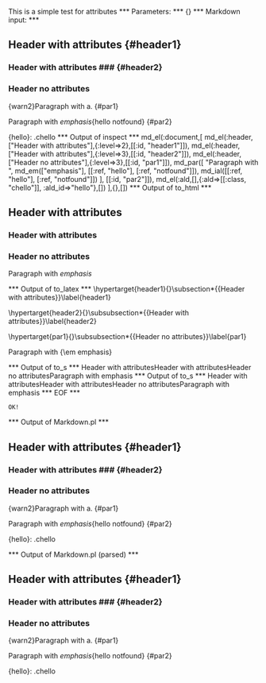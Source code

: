 This is a simple test for attributes
*** Parameters: ***
{}
*** Markdown input: ***

Header with attributes	{#header1}	
----------------------

### Header with attributes ###	{#header2}	

### Header no attributes ###

{warn2}Paragraph with a.
{#par1}

Paragraph with *emphasis*{hello notfound}
   {#par2}

{hello}: .chello
*** Output of inspect ***
md_el(:document,[
	md_el(:header,["Header with attributes"],{:level=>2},[[:id, "header1"]]),
	md_el(:header,["Header with attributes"],{:level=>3},[[:id, "header2"]]),
	md_el(:header,["Header no attributes"],{:level=>3},[[:id, "par1"]]),
	md_par([
		"Paragraph with ",
		md_em(["emphasis"], [[:ref, "hello"], [:ref, "notfound"]]),
		md_ial([[:ref, "hello"], [:ref, "notfound"]])
	], [[:id, "par2"]]),
	md_el(:ald,[],{:ald=>[[:class, "chello"]], :ald_id=>"hello"},[])
],{},[])
*** Output of to_html ***

<h2 id='header1'>Header with attributes<!--{#header1}--><!--{:id=>"header1"}--></h2>

<h3 id='header2'>Header with attributes<!--{#header2}--><!--{:id=>"header2"}--></h3>

<h3 id='par1'>Header no attributes<!--{#par1}--><!--{:id=>"par1"}--></h3>

<p id='par2'>Paragraph with <em class='chello'>emphasis<!--{hello notfound}--><!--{:class=>"chello", :notfound=>true, :expanded_references=>["hello"], :unresolved_references=>"notfound"}--></em><!--{#par2}--><!--{:id=>"par2"}--></p>

*** Output of to_latex ***
\hypertarget{header1}{}\subsection*{{Header with attributes}}\label{header1}

\hypertarget{header2}{}\subsubsection*{{Header with attributes}}\label{header2}

\hypertarget{par1}{}\subsubsection*{{Header no attributes}}\label{par1}

Paragraph with {\em emphasis}


*** Output of to_s ***
Header with attributesHeader with attributesHeader no attributesParagraph with emphasis
*** Output of to_s ***
Header with attributesHeader with attributesHeader no attributesParagraph with emphasis
*** EOF ***



	OK!



*** Output of Markdown.pl ***
<h2>Header with attributes  {#header1}  </h2>

<h3>Header with attributes ###  {#header2}</h3>

<h3>Header no attributes</h3>

<p>{warn2}Paragraph with a.
{#par1}</p>

<p>Paragraph with <em>emphasis</em>{hello notfound}
   {#par2}</p>

<p>{hello}: .chello</p>

*** Output of Markdown.pl (parsed) ***
<h2>Header with attributes {#header1} </h2
    ><h3>Header with attributes ### {#header2}</h3
    ><h3>Header no attributes</h3
    ><p>{warn2}Paragraph with a.
{#par1}</p
    ><p>Paragraph with <em>emphasis</em
      >{hello notfound}
 {#par2}</p
    ><p>{hello}: .chello</p
  >